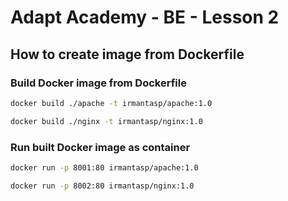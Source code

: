 # Adapt Academy - BE - Lesson 2

## How to create image from Dockerfile

### Build Docker image from Dockerfile

```bash
docker build ./apache -t irmantasp/apache:1.0
```

```bash
docker build ./nginx -t irmantasp/nginx:1.0
```

### Run built Docker image as container

```bash
docker run -p 8001:80 irmantasp/apache:1.0
```

```bash
docker run -p 8002:80 irmantasp/nginx:1.0
```
